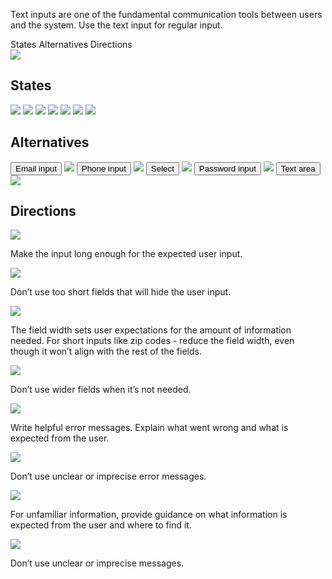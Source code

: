 <Row >
    <Column cols={8}>
    <p>Text inputs are one of the fundamental communication tools between users and the system. Use the text input for regular input. </p>
    </Column> 
</Row>

<div>
    <AnchorLink to="states" offset={210}>
        States
    </AnchorLink>
    <AnchorLink to="alternatives" offset={210}>
        Alternatives
    </AnchorLink>
    <AnchorLink to="directions" offset={210}>
        Directions
    </AnchorLink>
</div>

<Row >
    <Column cols={6}>
        <img src="../_img/text-input--1.png" />
    </Column> 
</Row>

<Anchor idToScrollTo="states"><h2>States</h2></Anchor>
<Row >
    <Column cols={6}>
        <img src="../_img/text-input--2.png" />
    </Column> 
    <Column cols={6}>
        <img src="../_img/text-input--3.png" />
    </Column> 
</Row>
<Row >
    <Column cols={6}>
        <img src="../_img/text-input--4.png" />
    </Column> 
    <Column cols={6}>
        <img src="../_img/text-input--5.png" />
    </Column> 
</Row>
<Row >
    <Column cols={6}>
        <img src="../_img/text-input--6.png" />
    </Column> 
    <Column cols={6}>
        <img src="../_img/text-input--7.png" />
    </Column> 
</Row>
<Row >
    <Column cols={6}>
        <img src="../_img/text-input--8.png" />
    </Column> 
</Row>

<Anchor idToScrollTo="alternatives"><h2>Alternatives</h2></Anchor>
<Row >
    <Column cols={6}>
        <Link to="../atoms/EmailInput">
            <Button
                size="small"
                variant="tertiary"
                noPaddingFocus="tertiary">
                Email input
            </Button>
        </Link>
        <img src="../_img/text-input--9.png" />
    </Column> 
    <Column cols={6}>
        <Link to="../atoms/PhoneInput">
            <Button
                size="small"
                variant="tertiary"
                noPaddingFocus="tertiary">
                Phone input
            </Button>
        </Link>
        <img src="../_img/text-input--10.png" />
    </Column> 
</Row>
<Row >
    <Column cols={6}>
        <Link to="../atoms/Select">
            <Button
                size="small"
                variant="tertiary"
                noPaddingFocus="tertiary">
                Select
            </Button>
        </Link>
        <img src="../_img/text-input--11.png" />
    </Column> 
    <Column cols={6}>
        <Link to="../atoms/PasswordInput">
            <Button
                size="small"
                variant="tertiary"
                noPaddingFocus="tertiary">
                Password input
            </Button>
        </Link>
        <img src="../_img/text-input--12.png" />
    </Column> 
</Row>
<Row >
    <Column cols={6}>
        <Link to="../atoms/Textarea">
            <Button
                size="small"
                variant="tertiary"
                noPaddingFocus="tertiary">
                Text area
            </Button>
        </Link>
        <img src="../_img/text-input--13.png" />
    </Column> 
</Row>

<Anchor idToScrollTo="directions"><h2>Directions</h2></Anchor>
<Row >
    <Column cols={6}>
        <img src="../_img/text-input--14.png" />
        <p>Make the input long enough for the expected user input.</p>
    </Column> 
    <Column cols={6}>
        <img src="../_img/text-input--15.png" />
        <p>Don’t use too short fields that will hide the user input.</p>
    </Column> 
</Row>
<Row >
    <Column cols={6}>
        <img src="../_img/text-input--16.png" />
        <p>The field width sets user expectations for the amount of information needed. For short inputs like zip codes - reduce the field width, even though it won’t align with the rest of the fields.</p>
    </Column> 
    <Column cols={6}>
        <img src="../_img/text-input--17.png" />
        <p>Don’t use wider fields when it’s not needed.</p>
    </Column> 
</Row>
<Row >
    <Column cols={6}>
        <img src="../_img/text-input--18.png" />
        <p>Write helpful error messages. Explain what went wrong and what is expected from the user.</p>
    </Column> 
    <Column cols={6}>
        <img src="../_img/text-input--19.png" />
        <p>Don’t use unclear or imprecise error messages.</p>
    </Column> 
</Row>
<Row >
    <Column cols={6}>
        <img src="../_img/text-input--20.png" />
        <p>For unfamiliar information, provide guidance on what information is expected from the user and where to find it.</p>
    </Column> 
    <Column cols={6}>
        <img src="../_img/text-input--21.png" />
        <p>Don’t use unclear or imprecise messages.</p>
    </Column> 
</Row>